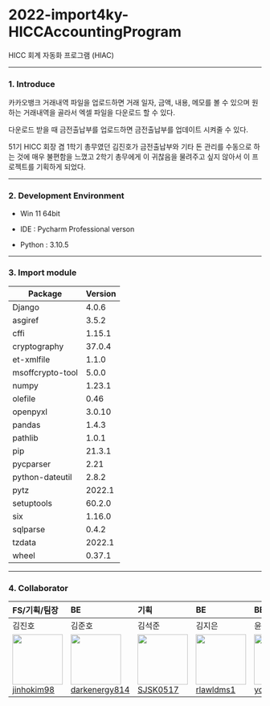 # 2022-import4ky-HICCAccountingProgram

HICC 회계 자동화 프로그램 (HIAC)

-----------

### 1. Introduce

카카오뱅크 거래내역 파일을 업로드하면 거래 일자, 금액, 내용, 메모를 볼 수 있으며 원하는 거래내역을 골라서 엑셀 파일을 다운로드 할 수 있다.

다운로드 받을 때 금전출납부를 업로드하면 금전출납부를 업데이트 시켜줄 수 있다.

51기 HICC 회장 겸 1학기 총무였던 김진호가 금전출납부와 기타 돈 관리를 수동으로 하는 것에 매우 불편함을 느꼈고 2학기 총무에게 이 귀찮음을 물려주고 싶지 않아서 이 프로젝트를 기획하게 되었다.

-------

### 2. Development Environment

+ Win 11 64bit

+ IDE : Pycharm Professional verson

+ Python : 3.10.5

----

### 3. Import module

| Package          | Version |
| ---------------- | ------- |
| Django           | 4.0.6   |
| asgiref          | 3.5.2   |
| cffi             | 1.15.1  |
| cryptography     | 37.0.4  |
| et-xmlfile       | 1.1.0   |
| msoffcrypto-tool | 5.0.0   |
| numpy            | 1.23.1  |
| olefile          | 0.46    |
| openpyxl         | 3.0.10  |
| pandas           | 1.4.3   |
| pathlib          | 1.0.1   |
| pip              | 21.3.1  |
| pycparser        | 2.21    |
| python-dateutil  | 2.8.2   |
| pytz             | 2022.1  |
| setuptools       | 60.2.0  |
| six              | 1.16.0  |
| sqlparse         | 0.4.2   |
| tzdata           | 2022.1  |
| wheel            | 0.37.1  |

-----

### 4. Collaborator

| FS/기획/팀장                                                                                                                                                 | BE                                                                                                                                                            | 기획                                                                                                                                                   | BE                                                                                                                                                     | BE                                                                                                                                                           |
|:-------------------------------------------------------------------------------------------------------------------------------------------------------- |:------------------------------------------------------------------------------------------------------------------------------------------------------------- |:---------------------------------------------------------------------------------------------------------------------------------------------------- |:------------------------------------------------------------------------------------------------------------------------------------------------------ |:------------------------------------------------------------------------------------------------------------------------------------------------------------ |
| 김진호                                                                                                                                                      | 김준호                                                                                                                                                           | 김석준                                                                                                                                                  | 김지은                                                                                                                                                    | 윤찬호                                                                                                                                                          |
| <img src="https://avatars.githubusercontent.com/u/81083461?v=4" width="100px" height="100px"><br/><a href="https://github.com/jinhokim98">jinhokim98</a> | <img src="https://avatars.githubusercontent.com/u/79552567?v=4" width="100px" height="100px"><br><a href="https://github.com/darkenergy814">darkenergy814</a> | <img src="https://avatars.githubusercontent.com/u/108185213?v=4" width="100px" height="100px"><br><a href="https://github.com/SJSK0517">SJSK0517</a> | <img src="https://avatars.githubusercontent.com/u/108122992?v=4" width="100px" height="100px"><br><a href="https://github.com/rlawldms1">rlawldms1</a> | <img src="https://avatars.githubusercontent.com/u/108210104?v=4" width="100px" height="100px"><br><a href="https://github.com/yooooonshine">yooooonshine</a> |